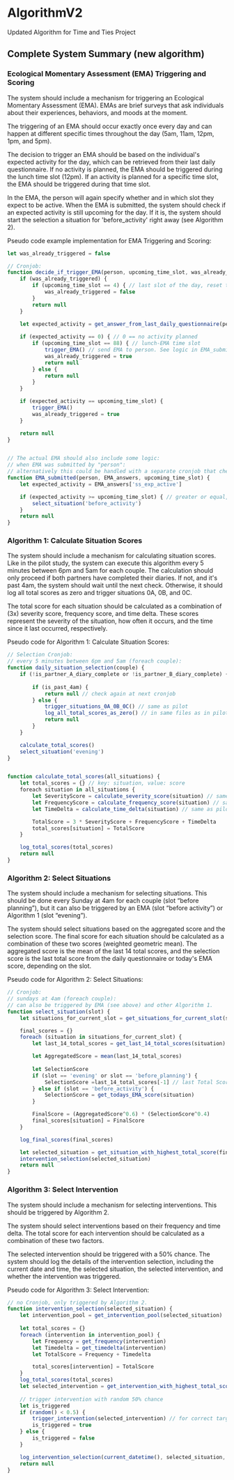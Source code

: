# AlgorithmV2
Updated Algorithm for Time and Ties Project

## Complete System Summary (new algorithm)

### Ecological Momentary Assessment (EMA) Triggering and Scoring

The system should include a mechanism for triggering an Ecological Momentary Assessment (EMA). EMAs are brief surveys that ask individuals about their experiences, behaviors, and moods at the moment.  

The triggering of an EMA should occur exactly once every day and can happen at different specific times throughout the day (5am, 11am, 12pm, 1pm, and 5pm).  

The decision to trigger an EMA should be based on the individual's expected activity for the day, which can be retrieved from their last daily questionnaire. If no activity is planned, the EMA should be triggered during the lunch time slot (12pm). If an activity is planned for a specific time slot, the EMA should be triggered during that time slot.  

In the EMA, the person will again specify whether and in which slot they expect to be active. When the EMA is submitted, the system should check if an expected activity is still upcoming for the day. If it is, the system should start the selection a situation for 'before_activity' right away (see Algorithm 2).  

Pseudo code example implementation for EMA Triggering and Scoring:

```javascript
let was_already_triggered = false 

// Cronjob:
function decide_if_trigger_EMA(person, upcoming_time_slot, was_already_triggered) {
    if (was_already_triggered) {
        if (upcoming_time_slot == 4) { // last slot of the day, reset this variable
            was_already_triggered = false
        }
        return null
    }

    let expected_activity = get_answer_from_last_daily_questionnaire(person)['ss_exp_active'] // retrieve this persons last daily questionnaire answers. 
    
    if (expected_activity == 0) { // 0 == no activity planned
        if (upcoming_time_slot == 88) { // lunch-EMA time slot
            trigger_EMA() // send EMA to person. See logic in EMA_submitted() below as well. 
            was_already_triggered = true
            return null
        } else {
            return null
        }
    }

    if (expected_activity == upcoming_time_slot) { 
        trigger_EMA()
        was_already_triggered = true
    }

    return null
}


// The actual EMA should also include some logic:
// when EMA was submitted by "person":
// alternatively this could be handled with a separate cronjob that checks in time-intervals, if the EMA was submitted (like Algorithm 1 below).
function EMA_submitted(person, EMA_answers, upcoming_time_slot) {
    let expected_activity = EMA_answers['ss_exp_active']

    if (expected_activity >= upcoming_time_slot) { // greater or equal, so if the activity is upcoming today still. 
        select_situation('before_activity')
    }
    return null
}
```

### Algorithm 1: Calculate Situation Scores

The system should include a mechanism for calculating situation scores. Like in the pilot study, the system can execute this algorithm every 5 minutes between 6pm and 5am for each couple. The calculation should only proceed if both partners have completed their diaries. If not, and it's past 4am, the system should wait until the next check. Otherwise, it should log all total scores as zero and trigger situations 0A, 0B, and 0C.

The total score for each situation should be calculated as a combination of (3x) severity score, frequency score, and time delta. These scores represent the severity of the situation, how often it occurs, and the time since it last occurred, respectively.

Pseudo code for Algorithm 1: Calculate Situation Scores:

```javascript
// Selection Cronjob: 
// every 5 minutes between 6pm and 5am (foreach couple):
function daily_situation_selection(couple) {
    if (!is_partner_A_diary_complete or !is_partner_B_diary_complete) {
        
        if (is_past_4am) {
            return null // check again at next cronjob
        } else {
            trigger_situations_0A_0B_0C() // same as pilot
            log_all_total_scores_as_zero() // in same files as in pilot (selection chains etc.)
            return null
        }
    }

    calculate_total_scores()
    select_situation('evening')
}


function calculate_total_scores(all_situations) {
    let total_scores = {} // key: situation, value: score
    foreach situation in all_situations {
        let SeverityScore = calculate_severity_score(situation) // same as pilot. IMPORTANT: If variables are missing, use NA, not 0. 
        let FrequencyScore = calculate_frequency_score(situation) // same as pilot.
        let TimeDelta = calculate_time_delta(situation) // same as pilot

        TotalScore = 3 * SeverityScore + FrequencyScore + TimeDelta
        total_scores[situation] = TotalScore
    }

    log_total_scores(total_scores)
    return null
}
```

### Algorithm 2: Select Situations

The system should include a mechanism for selecting situations. This should be done every Sunday at 4am for each couple (slot “before planning”), but it can also be triggered by an EMA (slot “before activity”) or Algorithm 1 (slot “evening”).

The system should select situations based on the aggregated score and the selection score. The final score for each situation should be calculated as a combination of these two scores (weighted geometric mean). The aggregated score is the mean of the last 14 total scores, and the selection score is the last total score from the daily questionnaire or today's EMA score, depending on the slot.

Pseudo code for Algorithm 2: Select Situations:

```javascript
// Cronjob:
// sundays at 4am (foreach couple):
// can also be triggered by EMA (see above) and other Algorithm 1. 
function select_situation(slot) {
    let situations_for_current_slot = get_situations_for_current_slot(slot) // simple subsetting

    final_scores = {}
    foreach (situation in situations_for_current_slot) {
        let last_14_total_scores = get_last_14_total_scores(situation) // from log files somehow. 

        let AggregatedScore = mean(last_14_total_scores)
        
        let SelectionScore
        if (slot == 'evening' or slot == 'before_planning') {
            SelectionScore =last_14_total_scores[-1] // last Total Score from DQ
        } else if (slot == 'before_activity') {
            SelectionScore = get_todays_EMA_score(situation) 
        }

        FinalScore = (AggregatedScore^0.6) * (SelectionScore^0.4)
        final_scores[situation] = FinalScore
    }

    log_final_scores(final_scores)

    let selected_situation = get_situation_with_highest_total_score(final_scores) // max(final_score) with tiebreaker Timedelta
    intervention_selection(selected_situation)
    return null
}
```
### Algorithm 3: Select Intervention

The system should include a mechanism for selecting interventions. This should be triggered by Algorithm 2.

The system should select interventions based on their frequency and time delta. The total score for each intervention should be calculated as a combination of these two factors.

The selected intervention should be triggered with a 50% chance. The system should log the details of the intervention selection, including the current date and time, the selected situation, the selected intervention, and whether the intervention was triggered.

Pseudo code for Algorithm 3: Select Intervention:

```javascript
// no Cronjob, only triggered by Algorithm 2. 
function intervention_selection(selected_situation) {
    let intervention_pool = get_intervention_pool(selected_situation)
    
    let total_scores = {}
    foreach (intervention in intervention_pool) {
        let Frequency = get_frequency(intervention)
        let Timedelta = get_timedelta(intervention)
        let TotalScore = Frequency + Timedelta

        total_scores[intervention] = TotalScore
    }
    log_total_scores(total_scores)
    let selected_intervention = get_intervention_with_highest_total_score(total_scores) // max(total_score) with tiebreaker Timedelta
    
    // trigger intervention with random 50% chance
    let is_triggered
    if (random() < 0.5) {
        trigger_intervention(selected_intervention) // for correct target, same as pilot. 
        is_triggered = true
    } else {
        is_triggered = false
    }

    log_intervention_selection(current_datetime(), selected_situation, selected_intervention, is_triggered)
    return null
}
```

